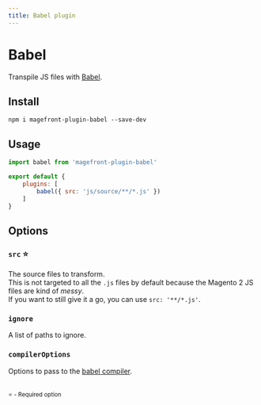```yaml
---
title: Babel plugin
---
```


# Babel

Transpile JS files with [Babel](https://babeljs.io/).

## Install

    npm i magefront-plugin-babel --save-dev

## Usage

```js
import babel from 'magefront-plugin-babel'

export default {
    plugins: [
        babel({ src: 'js/source/**/*.js' })
    ]
}
```

## Options

### `src` ⭐

The source files to transform.<br>
This is not targeted to all the `.js` files by default because the Magento 2 JS files are kind of *messy*.<br>
If you want to still give it a go, you can use `src: '**/*.js'`.

### `ignore`

A list of paths to ignore.

### `compilerOptions`

Options to pass to the [babel compiler](https://babeljs.io/docs/en/options).

<br>
<small>⭐ - Required option</small>
